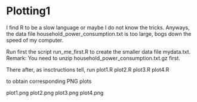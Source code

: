 # Plotting1

I find R to be a slow language or maybe I do not know the tricks. Anyways, the data file household_power_consumption.txt is too large, bogs down the speed of my computer.

Run first the script run_me_first.R to create the smaller data file mydata.txt. Remark: You need to unzip household_power_consumption.txt.gz first.

There after, as insctructions tell, run
plot1.R
plot2.R
plot3.R
plot4.R

to obtain corresponding PNG plots

plot1.png
plot2.png
plot3.png
plot4.png

